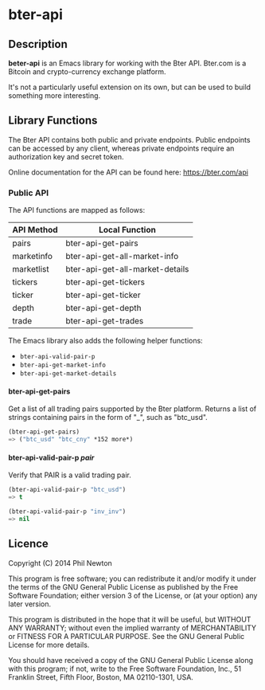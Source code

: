 # bter-api

## Description

**beter-api** is an Emacs library for working with the Bter API. Bter.com is a
Bitcoin and crypto-currency exchange platform.

It's not a particularly useful extension on its own, but can be used to build
something more interesting.


## Library Functions

The Bter API contains both public and private endpoints. Public endpoints can be
accessed by any client, whereas private endpoints require an authorization key
and secret token.

Online documentation for the API can be found here:
https://bter.com/api


### Public API

The API functions are mapped as follows:

API Method           | Local Function
---------------------|--------------------------------------
pairs                | bter-api-get-pairs
marketinfo           | bter-api-get-all-market-info
marketlist           | bter-api-get-all-market-details
tickers              | bter-api-get-tickers
ticker               | bter-api-get-ticker
depth                | bter-api-get-depth
trade                | bter-api-get-trades

The Emacs library also adds the following helper functions:

* `bter-api-valid-pair-p`
* `bter-api-get-market-info`
* `bter-api-get-market-details`


#### bter-api-get-pairs

Get a list of all trading pairs supported by the Bter platform. Returns a list
of strings containing pairs in the form of "<from>_<to>", such as
"btc_usd".

```el
(bter-api-get-pairs)
=> ("btc_usd" "btc_cny" *152 more*)
```

#### bter-api-valid-pair-p *pair*

Verify that PAIR is a valid trading pair.

```el
(bter-api-valid-pair-p "btc_usd")
=> t

(bter-api-valid-pair-p "inv_inv")
=> nil
```

## Licence

Copyright (C) 2014 Phil Newton

This program is free software; you can redistribute it and/or modify it under
the terms of the GNU General Public License as published by the Free Software
Foundation; either version 3 of the License, or (at your option) any later
version.

This program is distributed in the hope that it will be useful, but WITHOUT ANY
WARRANTY; without even the implied warranty of MERCHANTABILITY or FITNESS FOR A
PARTICULAR PURPOSE. See the GNU General Public License for more details.

You should have received a copy of the GNU General Public License along with
this program; if not, write to the Free Software Foundation, Inc., 51 Franklin
Street, Fifth Floor, Boston, MA 02110-1301, USA.
